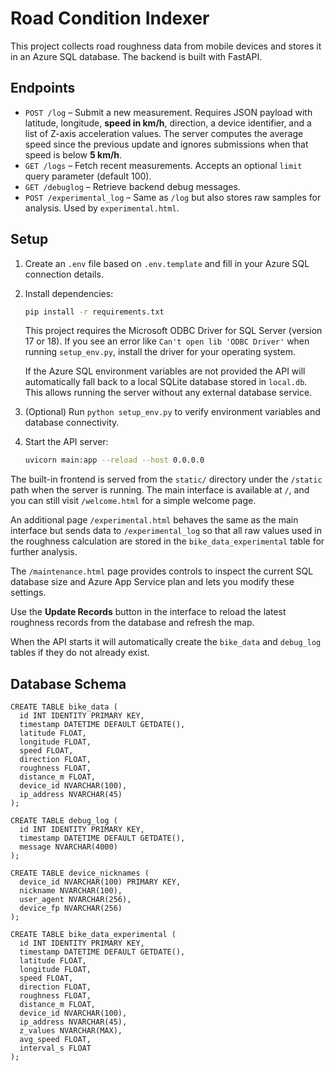 # Road Condition Indexer

This project collects road roughness data from mobile devices and stores it in an Azure SQL database. The backend is built with FastAPI.

## Endpoints

- `POST /log` – Submit a new measurement. Requires JSON payload with latitude,
  longitude, **speed in km/h**, direction, a device identifier, and a list of
  Z-axis acceleration values. The server computes the
  average speed since the previous update and ignores submissions when that
  speed is below **5 km/h**.
- `GET /logs` – Fetch recent measurements. Accepts an optional `limit` query
  parameter (default 100).
- `GET /debuglog` – Retrieve backend debug messages.
- `POST /experimental_log` – Same as `/log` but also stores raw samples for
  analysis. Used by `experimental.html`.

## Setup

1. Create an `.env` file based on `.env.template` and fill in your Azure SQL connection details.
2. Install dependencies:
   ```bash
   pip install -r requirements.txt
   ```
   This project requires the Microsoft ODBC Driver for SQL Server
   (version 17 or 18). If you see an error like `Can't open lib 'ODBC Driver'`
   when running `setup_env.py`, install the driver for your operating system.

   If the Azure SQL environment variables are not provided the API will
   automatically fall back to a local SQLite database stored in
   `local.db`. This allows running the server without any external
   database service.
3. (Optional) Run `python setup_env.py` to verify environment variables and database connectivity.
4. Start the API server:
   ```bash
   uvicorn main:app --reload --host 0.0.0.0
   ```

The built-in frontend is served from the `static/` directory under the
`/static` path when the server is running. The main interface is
available at `/`, and you can still visit `/welcome.html` for a simple
welcome page.

An additional page `/experimental.html` behaves the same as the main
interface but sends data to `/experimental_log` so that all raw values
used in the roughness calculation are stored in the `bike_data_experimental`
table for further analysis.

The `/maintenance.html` page provides controls to inspect the current SQL
database size and Azure App Service plan and lets you modify these settings.

Use the **Update Records** button in the interface to reload the latest
roughness records from the database and refresh the map.

When the API starts it will automatically create the `bike_data` and
`debug_log` tables if they do not already exist.

## Database Schema

```
CREATE TABLE bike_data (
  id INT IDENTITY PRIMARY KEY,
  timestamp DATETIME DEFAULT GETDATE(),
  latitude FLOAT,
  longitude FLOAT,
  speed FLOAT,
  direction FLOAT,
  roughness FLOAT,
  distance_m FLOAT,
  device_id NVARCHAR(100),
  ip_address NVARCHAR(45)
);

CREATE TABLE debug_log (
  id INT IDENTITY PRIMARY KEY,
  timestamp DATETIME DEFAULT GETDATE(),
  message NVARCHAR(4000)
);

CREATE TABLE device_nicknames (
  device_id NVARCHAR(100) PRIMARY KEY,
  nickname NVARCHAR(100),
  user_agent NVARCHAR(256),
  device_fp NVARCHAR(256)
);

CREATE TABLE bike_data_experimental (
  id INT IDENTITY PRIMARY KEY,
  timestamp DATETIME DEFAULT GETDATE(),
  latitude FLOAT,
  longitude FLOAT,
  speed FLOAT,
  direction FLOAT,
  roughness FLOAT,
  distance_m FLOAT,
  device_id NVARCHAR(100),
  ip_address NVARCHAR(45),
  z_values NVARCHAR(MAX),
  avg_speed FLOAT,
  interval_s FLOAT
);
```
